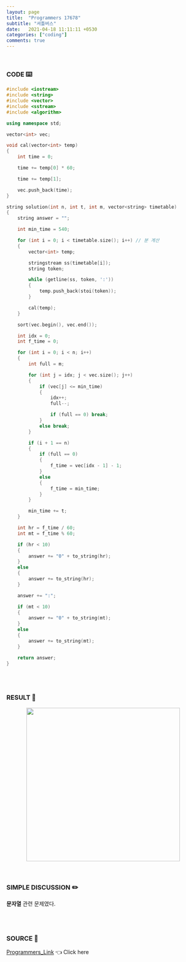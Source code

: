 ```yaml
---
layout: page
title:  "Programmers 17678"
subtitle: "셔틀버스"
date:   2021-04-18 11:11:11 +0530
categories: ["coding"]
comments: true
---
```


<br>

### CODE ⌨️

```c++
#include <iostream>
#include <string>
#include <vector>
#include <sstream>
#include <algorithm>

using namespace std;

vector<int> vec;

void cal(vector<int> temp)
{
	int time = 0;

	time += temp[0] * 60;

	time += temp[1];

	vec.push_back(time);
}

string solution(int n, int t, int m, vector<string> timetable)
{
	string answer = "";

	int min_time = 540;

	for (int i = 0; i < timetable.size(); i++) // 분 계산
	{
		vector<int> temp;

		stringstream ss(timetable[i]);
		string token;

		while (getline(ss, token, ':'))
		{
			temp.push_back(stoi(token));
		}

		cal(temp);
	}

	sort(vec.begin(), vec.end());

	int idx = 0;
	int f_time = 0;

	for (int i = 0; i < n; i++)
	{
		int full = m;

		for (int j = idx; j < vec.size(); j++)
		{
			if (vec[j] <= min_time)
			{
				idx++;
				full--;

				if (full == 0) break;
			}
			else break;
		}

		if (i + 1 == n)
		{
			if (full == 0)
			{
				f_time = vec[idx - 1] - 1;
			}
			else
			{
				f_time = min_time;
			}
		}

		min_time += t;
	}

	int hr = f_time / 60;
	int mt = f_time % 60;

	if (hr < 10)
	{
		answer += "0" + to_string(hr);
	}
	else
	{
		answer += to_string(hr);
	}

	answer += ":";

	if (mt < 10)
	{
		answer += "0" + to_string(mt);
	}
	else
	{
		answer += to_string(mt);
	}

	return answer;
}
```  

<br>
<br>

### RESULT 💛

<img src="{{ '/assets/programmers/p17678r.jpg' }}" style="width: 400px; height: auto; margin-left: auto; margin-right: auto; display: block;">  

<br>
<br>

### SIMPLE DISCUSSION ✏️

**문자열** 관련 문제였다.  

<br>
<br>

### SOURCE 💎

[Programmers_Link][link] 👈 Click here  

<br>

<script src="https://utteranc.es/client.js"
        repo="DCherish/DCherish.github.io"
        issue-term="pathname"
        theme="boxy-light"
        crossorigin="anonymous"
        async>
</script>

[link]: https://programmers.co.kr/learn/courses/30/lessons/17678